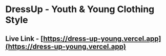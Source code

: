 # DressUp - Youth & Young Clothing Style

## Live Link - [https://dress-up-young.vercel.app](https://dress-up-young.vercel.app)
